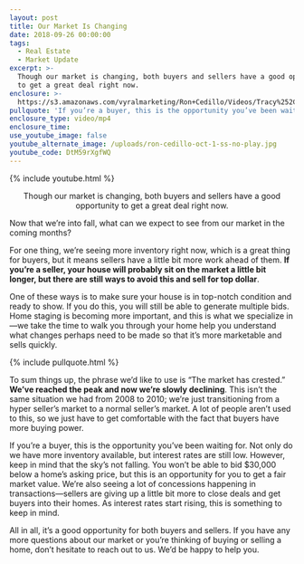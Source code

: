 ```yaml
---
layout: post
title: Our Market Is Changing
date: 2018-09-26 00:00:00
tags:
  - Real Estate
  - Market Update
excerpt: >-
  Though our market is changing, both buyers and sellers have a good opportunity
  to get a great deal right now.
enclosure: >-
  https://s3.amazonaws.com/vyralmarketing/Ron+Cedillo/Videos/Tracy%252C+CA+Real+Estate+-+Our+Market+Is+Changing.mp4
pullquote: 'If you’re a buyer, this is the opportunity you’ve been waiting for.'
enclosure_type: video/mp4
enclosure_time:
use_youtube_image: false
youtube_alternate_image: /uploads/ron-cedillo-oct-1-ss-no-play.jpg
youtube_code: DtM59rXgfWQ
---
```


{% include youtube.html %}

<center>Though our market is changing, both buyers and sellers have a good opportunity to get a great deal right now.</center>

Now that we’re into fall, what can we expect to see from our market in the coming months?

For one thing, we’re seeing more inventory right now, which is a great thing for buyers, but it means sellers have a little bit more work ahead of them. **If you’re a seller, your house will probably sit on the market a little bit longer, but there are still ways to avoid this and sell for top dollar**.

One of these ways is to make sure your house is in top-notch condition and ready to show. If you do this, you will still be able to generate multiple bids. Home staging is becoming more important, and this is what we specialize in—we take the time to walk you through your home help you understand what changes perhaps need to be made so that it’s more marketable and sells quickly.

{% include pullquote.html %}

To sum things up, the phrase we’d like to use is “The market has crested.” **We’ve reached the peak and now we’re slowly declining**. This isn’t the same situation we had from 2008 to 2010; we’re just transitioning from a hyper seller’s market to a normal seller’s market. A lot of people aren’t used to this, so we just have to get comfortable with the fact that buyers have more buying power.

If you’re a buyer, this is the opportunity you’ve been waiting for. Not only do we have more inventory available, but interest rates are still low. However, keep in mind that the sky’s not falling. You won’t be able to bid $30,000 below a home’s asking price, but this is an opportunity for you to get a fair market value. We’re also seeing a lot of concessions happening in transactions—sellers are giving up a little bit more to close deals and get buyers into their homes. As interest rates start rising, this is something to keep in mind.

All in all, it’s a good opportunity for both buyers and sellers. If you have any more questions about our market or you’re thinking of buying or selling a home, don’t hesitate to reach out to us. We’d be happy to help you.
